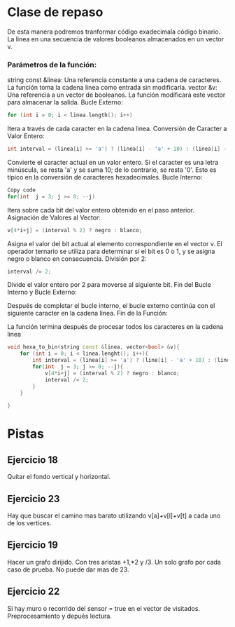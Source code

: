 # Clase de repaso
De esta manera podremos tranformar código exadecimala código binario.
La linea en una secuencia de valores booleanos almacenados en un vector v.

### Parámetros de la función:
string const &linea: Una referencia constante a una cadena de caracteres. La función toma la cadena linea como entrada sin modificarla.
vector<bool> &v: Una referencia a un vector de booleanos. La función modificará este vector para almacenar la salida.
Bucle Externo:

```cpp
for (int i = 0; i < linea.length(); i++)
```
Itera a través de cada caracter en la cadena linea.
Conversión de Caracter a Valor Entero:

```cpp
int interval = (linea[i] >= 'a') ? (linea[i] - 'a' + 10) : (linea[i] - '0');
```
Convierte el caracter actual en un valor entero. Si el caracter es una letra minúscula, se resta 'a' y se suma 10; de lo contrario, se resta '0'. Esto es típico en la conversión de caracteres hexadecimales.
Bucle Interno:

```cpp
Copy code
for(int  j = 3; j >= 0; --j)
```
Itera sobre cada bit del valor entero obtenido en el paso anterior.
Asignación de Valores al Vector:

```cpp
v[4*i+j] = (interval % 2) ? negro : blanco;
```
Asigna el valor del bit actual al elemento correspondiente en el vector v. El operador ternario se utiliza para determinar si el bit es 0 o 1, y se asigna negro o blanco en consecuencia.
División por 2:

```cpp
interval /= 2;
```
Divide el valor entero por 2 para moverse al siguiente bit.
Fin del Bucle Interno y Bucle Externo:

Después de completar el bucle interno, el bucle externo continúa con el siguiente caracter en la cadena linea.
Fin de la Función:

La función termina después de procesar todos los caracteres en la cadena linea
```cpp
void hexa_to_bin(string const &linea, vector<bool> &v){
    for (int i = 0; i < linea.lenght(); i++){
        int interval = (linea[i] >= 'a') ? (line[i] - 'a' + 10) : (linea[i] - '0')
        for(int  j = 3; j >= 0; --j){
            v[4*i+j] = (interval % 2) ? negro : blanco;
            interval /= 2;
        }
    }
    
}
```
# Pistas
## Ejercicio 18
Quitar el fondo vertical y horizontal.

## Ejercicio 23
Hay que buscar el camino mas barato utilizando v[a]+v[l]+v[t] a cada uno de los vertices.

## Ejercicio 19
Hacer un grafo dirijido.
Con tres aristas +1,*2 y /3. Un solo grafo por cada caso de prueba.
No puede dar mas de 23.

## Ejercicio 22
Si hay muro o recorrido del sensor = true en el vector de visitados. Preprocesamiento y depués lectura.